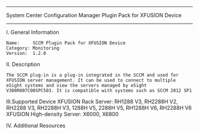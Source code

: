 ****************************************************************************
System Center Configuration Manager Plugin Pack for XFUSION Device
****************************************************************************

I. General Information

    Name:     SCCM Plugin Pack for XFUSION Device
    Category: Monitoring
    Version:  1.2.0


II. Description

    The SCCM plug-in is a plug-in integrated in the SCCM and used for XFUSION server management. It can be used to connect to multiple eSight systems and view the servers managed by eSight V300R007C00SPC503. It is compatible with systems such as SCCM 2012 SP1
	
III.Supported Device
	XFUSION Rack  Server: RH1288 V3, RH2288H V2, RH2288 V3, RH2288H V3, 1288H V5, 2288H V5, RH1288H V6, RH2288H V6
	XFUSION High-density Server:  X6000, X6800


IV. Additional Resources

